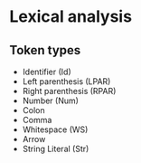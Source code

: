 # Lexical analysis

## Token types
* Identifier (Id)
* Left parenthesis (LPAR)
* Right parenthesis (RPAR)
* Number (Num)
* Colon
* Comma
* Whitespace (WS)
* Arrow
* String Literal (Str)
